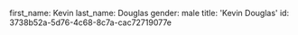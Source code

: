 first_name: Kevin
last_name: Douglas
gender: male
title: 'Kevin Douglas'
id: 3738b52a-5d76-4c68-8c7a-cac72719077e
